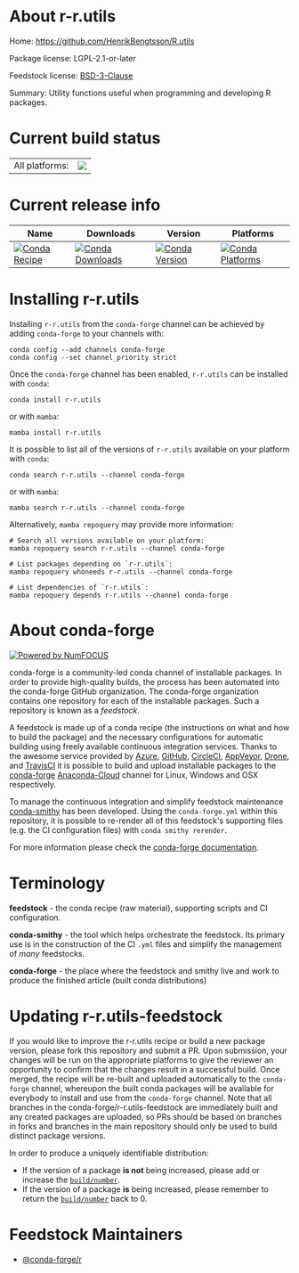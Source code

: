 About r-r.utils
===============

Home: https://github.com/HenrikBengtsson/R.utils

Package license: LGPL-2.1-or-later

Feedstock license: [BSD-3-Clause](https://github.com/conda-forge/r-r.utils-feedstock/blob/main/LICENSE.txt)

Summary: Utility functions useful when programming and developing R packages.

Current build status
====================


<table><tr><td>All platforms:</td>
    <td>
      <a href="https://dev.azure.com/conda-forge/feedstock-builds/_build/latest?definitionId=1496&branchName=main">
        <img src="https://dev.azure.com/conda-forge/feedstock-builds/_apis/build/status/r-r.utils-feedstock?branchName=main">
      </a>
    </td>
  </tr>
</table>

Current release info
====================

| Name | Downloads | Version | Platforms |
| --- | --- | --- | --- |
| [![Conda Recipe](https://img.shields.io/badge/recipe-r--r.utils-green.svg)](https://anaconda.org/conda-forge/r-r.utils) | [![Conda Downloads](https://img.shields.io/conda/dn/conda-forge/r-r.utils.svg)](https://anaconda.org/conda-forge/r-r.utils) | [![Conda Version](https://img.shields.io/conda/vn/conda-forge/r-r.utils.svg)](https://anaconda.org/conda-forge/r-r.utils) | [![Conda Platforms](https://img.shields.io/conda/pn/conda-forge/r-r.utils.svg)](https://anaconda.org/conda-forge/r-r.utils) |

Installing r-r.utils
====================

Installing `r-r.utils` from the `conda-forge` channel can be achieved by adding `conda-forge` to your channels with:

```
conda config --add channels conda-forge
conda config --set channel_priority strict
```

Once the `conda-forge` channel has been enabled, `r-r.utils` can be installed with `conda`:

```
conda install r-r.utils
```

or with `mamba`:

```
mamba install r-r.utils
```

It is possible to list all of the versions of `r-r.utils` available on your platform with `conda`:

```
conda search r-r.utils --channel conda-forge
```

or with `mamba`:

```
mamba search r-r.utils --channel conda-forge
```

Alternatively, `mamba repoquery` may provide more information:

```
# Search all versions available on your platform:
mamba repoquery search r-r.utils --channel conda-forge

# List packages depending on `r-r.utils`:
mamba repoquery whoneeds r-r.utils --channel conda-forge

# List dependencies of `r-r.utils`:
mamba repoquery depends r-r.utils --channel conda-forge
```


About conda-forge
=================

[![Powered by
NumFOCUS](https://img.shields.io/badge/powered%20by-NumFOCUS-orange.svg?style=flat&colorA=E1523D&colorB=007D8A)](https://numfocus.org)

conda-forge is a community-led conda channel of installable packages.
In order to provide high-quality builds, the process has been automated into the
conda-forge GitHub organization. The conda-forge organization contains one repository
for each of the installable packages. Such a repository is known as a *feedstock*.

A feedstock is made up of a conda recipe (the instructions on what and how to build
the package) and the necessary configurations for automatic building using freely
available continuous integration services. Thanks to the awesome service provided by
[Azure](https://azure.microsoft.com/en-us/services/devops/), [GitHub](https://github.com/),
[CircleCI](https://circleci.com/), [AppVeyor](https://www.appveyor.com/),
[Drone](https://cloud.drone.io/welcome), and [TravisCI](https://travis-ci.com/)
it is possible to build and upload installable packages to the
[conda-forge](https://anaconda.org/conda-forge) [Anaconda-Cloud](https://anaconda.org/)
channel for Linux, Windows and OSX respectively.

To manage the continuous integration and simplify feedstock maintenance
[conda-smithy](https://github.com/conda-forge/conda-smithy) has been developed.
Using the ``conda-forge.yml`` within this repository, it is possible to re-render all of
this feedstock's supporting files (e.g. the CI configuration files) with ``conda smithy rerender``.

For more information please check the [conda-forge documentation](https://conda-forge.org/docs/).

Terminology
===========

**feedstock** - the conda recipe (raw material), supporting scripts and CI configuration.

**conda-smithy** - the tool which helps orchestrate the feedstock.
                   Its primary use is in the construction of the CI ``.yml`` files
                   and simplify the management of *many* feedstocks.

**conda-forge** - the place where the feedstock and smithy live and work to
                  produce the finished article (built conda distributions)


Updating r-r.utils-feedstock
============================

If you would like to improve the r-r.utils recipe or build a new
package version, please fork this repository and submit a PR. Upon submission,
your changes will be run on the appropriate platforms to give the reviewer an
opportunity to confirm that the changes result in a successful build. Once
merged, the recipe will be re-built and uploaded automatically to the
`conda-forge` channel, whereupon the built conda packages will be available for
everybody to install and use from the `conda-forge` channel.
Note that all branches in the conda-forge/r-r.utils-feedstock are
immediately built and any created packages are uploaded, so PRs should be based
on branches in forks and branches in the main repository should only be used to
build distinct package versions.

In order to produce a uniquely identifiable distribution:
 * If the version of a package **is not** being increased, please add or increase
   the [``build/number``](https://docs.conda.io/projects/conda-build/en/latest/resources/define-metadata.html#build-number-and-string).
 * If the version of a package **is** being increased, please remember to return
   the [``build/number``](https://docs.conda.io/projects/conda-build/en/latest/resources/define-metadata.html#build-number-and-string)
   back to 0.

Feedstock Maintainers
=====================

* [@conda-forge/r](https://github.com/conda-forge/r/)

